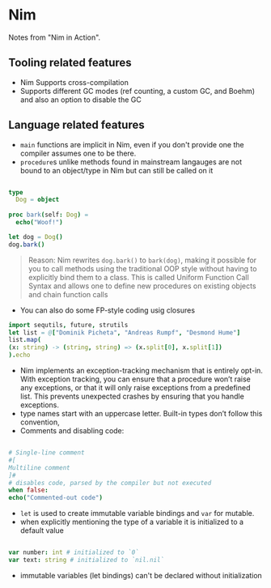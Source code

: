 # Nim

Notes from "Nim in Action".

## Tooling related features
- Nim Supports cross-compilation
- Supports different GC modes (ref counting, a custom GC, and Boehm) and also an option to disable the GC

## Language related features
- `main` functions are implicit in Nim, even if you don't provide one the compiler assumes one to be there.
- `procedure`s unlike methods found in mainstream langauges are not bound to an object/type in Nim but can still be called on it
```Nim

type
  Dog = object
  
proc bark(self: Dog) =
  echo("Woof!")

let dog = Dog()
dog.bark()
```
> Reason:  Nim rewrites `dog.bark()` to `bark(dog)`, making it possible for you to call methods using the traditional OOP style without having to explicitly bind them to a class. This is called Uniform Function Call Syntax and allows one to define new procedures on existing objects and chain function calls
- You can also do some FP-style coding usig closures
```Nim
import sequtils, future, strutils
let list = @["Dominik Picheta", "Andreas Rumpf", "Desmond Hume"]
list.map(
(x: string) -> (string, string) => (x.split[0], x.split[1])
).echo
```
- Nim implements an exception-tracking mechanism that is entirely opt-in. With exception tracking, you can ensure that a procedure
won’t raise any exceptions, or that it will only raise exceptions from a predefined list.
This prevents unexpected crashes by ensuring that you handle exceptions.
- type names start with an uppercase letter. Built-in types don’t follow
this convention,
- Comments and disabling code:
```Nim

# Single-line comment
#[
Multiline comment
]#
# disables code, parsed by the compiler but not executed
when false:
echo("Commented-out code")
```
- `let` is used to create immutable variable bindings and `var` for mutable.
- when explicitly mentioning the type of a variable it is initialized to a default value
```Nim

var number: int # initialized to `0`
var text: string # initialized to `nil.nil`
```
- immutable variables (let bindings) can't be declared without initialization